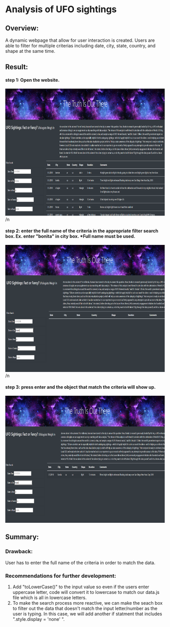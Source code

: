 # Analysis of UFO sightings

## Overview:

A dynamic webpage that allow for user interaction is created. Users are able to filter for multiple criterias including date, city, state, country, and shape at the same time.


## Result:

#### step 1: Open the website.
<img src="static/images/step1.PNG" width="700" height="400"> /n
#### step 2: enter the full name of the criteria in the appropriate filter search box. Ex. enter "bonita" in city box. *Full name must be used.
<img src="static/images/step2.PNG" width="700" height="400"> /n
#### step 3: press enter and the object that match the criteria will show up.
<img src="static/images/step3.PNG" width="700" height="400">

## Summary:
### Drawback:
User has to enter the full name of the criteria in order to match the data.
### Recommendations for further development:
1. Add "toLowerCase()" to the input value so even if the users enter uppercase letter, code will convert it to lowercase to match our data.js file which is all in lowercase letters.
2. To make the search process more reactive, we can make the seach box to filter out the data that doesn't match the input letter/number as the user is typing. In this case, we will add another if statment that includes ".style.display = 'none' ".

